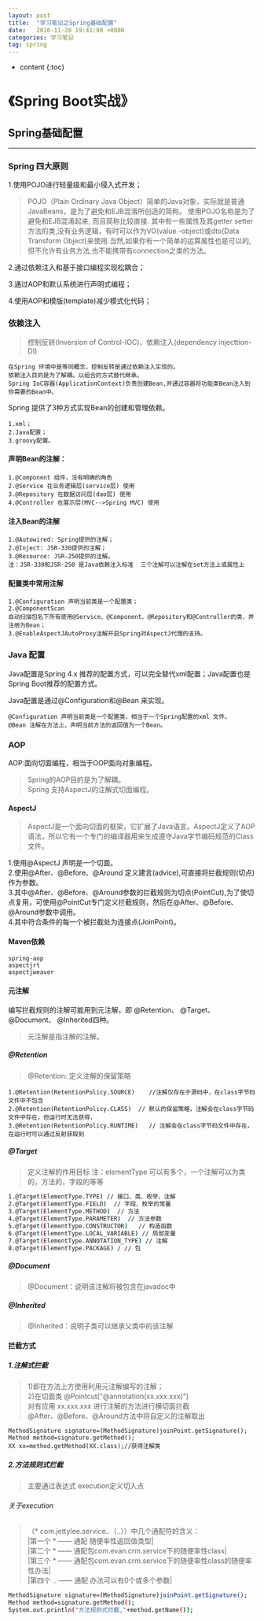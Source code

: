 ```yaml
---
layout: post
title:  "学习笔记之Spring基础配置"
date:   2016-11-28 19:41:00 +0800
categories: 学习笔记
tag: spring
---
```


* content
{:toc}


# 《Spring Boot实战》

## Spring基础配置

----------

### Spring 四大原则

 1.使用POJO进行轻量级和最小侵入式开发；

>POJO（Plain Ordinary Java Object）简单的Java对象，实际就是普通JavaBeans，是为了避免和EJB混淆所创造的简称。
使用POJO名称是为了避免和EJB混淆起来, 而且简称比较直接. 其中有一些属性及其getter setter方法的类,没有业务逻辑，有时可以作为VO(value -object)或dto(Data Transform Object)来使用.当然,如果你有一个简单的运算属性也是可以的,但不允许有业务方法,也不能携带有connection之类的方法。
 
2.通过依赖注入和基于接口编程实现松耦合；

3.通过AOP和默认系统进行声明式编程；

4.使用AOP和模版(template)减少模式化代码；

### 依赖注入

>控制反转(Inversion of Control-IOC)、依赖注入(dependency injecttion-DI)

```
在Spring 环境中是等同概念，控制反转是通过依赖注入实现的。
依赖注入目的是为了解耦。以组合的方式替代继承。
Spring IoC容器(ApplicationContext)负责创建Bean,并通过容器将功能类Bean注入到你需要的Bean中。
```
Spring 提供了3种方式实现Bean的创建和管理依赖。

```
1.xml；
2.Java配置；
3.groovy配置。
```
#### 声明Bean的注解：
```
1.@Component 组件，没有明确的角色
2.@Service 在业务逻辑层(service层) 使用
3.@Repository 在数据访问层(dao层) 使用
4.@Controller 在展示层(MVC-->Spring MVC) 使用
```

#### 注入Bean的注解

```
1.@Autowired: Spring提供的注解；
2.@Inject: JSR-330提供的注解；
3.@Resource: JSR-250提供的注解。
注：JSR-330和JSR-250 是Java依赖注入标准  三个注解可以注解在set方法上或属性上
```
#### 配置类中常用注解

```
1.@Configuration 声明当前类是一个配置类；
2.@ComponentScan
自动扫描包名下所有使用@Service、@Component、@Repository和@Controller的类，并注册为Bean；
3.@EnableAspectJAutoProxy注解开启Spring对AspectJ代理的支持。
```

### Java 配置

Java配置是Spring 4.x 推荐的配置方式，可以完全替代xml配置；Java配置也是Spring Boot推荐的配置方式。

Java配置是通过@Configuration和@Bean 来实现。
```
@Configuration 声明当前类是一个配置类，相当于一个Spring配置的xml 文件。
@Bean 注解在方法上，声明当前方法的返回值为一个Bean。
```
### AOP

AOP:面向切面编程，相当于OOP面向对象编程。

>Spring的AOP目的是为了解耦。
<br/>Spring 支持AspectJ的注解式切面编程。

#### AspectJ

>AspectJ是一个面向切面的框架，它扩展了Java语言。AspectJ定义了AOP语法，所以它有一个专门的编译器用来生成遵守Java字节编码规范的Class文件。

1.使用@AspectJ 声明是一个切面。
<br/>2.使用@After、@Before、@Around 定义建言(advice),可直接将拦截规则(切点)作为参数。
<br/>3.其中@After、@Before、@Around参数的拦截规则为切点(PointCut),为了使切点复用，可使用@PointCut专门定义拦截规则，然后在@After、@Before、@Around参数中调用。
<br/>4.其中符合条件的每一个被拦截处为连接点(JoinPoint)。

#### Maven依赖

```
spring-aop
aspectjrt
aspectjweaver
```

#### 元注解
编写拦截规则的注解可能用到元注解，即 @Retention、 @Target、 @Document、 @Inherited四种。

>元注解是指注解的注解。

##### @Retention

>@Retention: 定义注解的保留策略

```
1.@Retention(RetentionPolicy.SOURCE)    //注解仅存在于源码中，在class字节码文件中不包含
2.@Retention(RetentionPolicy.CLASS)  // 默认的保留策略，注解会在class字节码文件中存在，但运行时无法获得，
3.@Retention(RetentionPolicy.RUNTIME)   // 注解会在class字节码文件中存在，在运行时可以通过反射获取到
```
##### @Target

>定义注解的作用目标 注：elementType 可以有多个，一个注解可以为类的，方法的，字段的等等

```bash
1.@Target(ElementType.TYPE) // 接口、类、枚举、注解
2.@Target(ElementType.FIELD)  // 字段、枚举的常量
3.@Target(ElementType.METHOD)  // 方法
4.@Target(ElementType.PARAMETER)  // 方法参数
5.@Target(ElementType.CONSTRUCTOR)   // 构造函数
6.@Target(ElementType.LOCAL_VARIABLE) // 局部变量
7.@Target(ElementType.ANNOTATION_TYPE) // 注解
8.@Target(ElementType.PACKAGE) / // 包
```

##### @Document

>@Document：说明该注解将被包含在javadoc中

##### @Inherited

>@Inherited：说明子类可以继承父类中的该注解

#### 拦截方式

##### 1.注解式拦截

>1)即在方法上方使用利用元注解编写的注解；
<br/>2)在切面类  @Pointcut("@annotation(xx.xxx.xxx)")
<br/>对有应用 xx.xxx.xxx 进行注解的方法进行横切面拦截 
<br/>@After、@Before、@Around方法中将自定义的注解取出

```
MethodSignature signature=(MethodSignature)joinPoint.getSignature();
Method method=signature.getMethod();
XX xx=method.getMethod(XX.class);//获得注解类
```
##### 2.方法规则式拦截

>主要通过表达式 execution定义切入点

###### 关于execution

>（* com.jettylee.service.*.*（..））中几个通配符的含义： 
<br/>|第一个 * —— 通配 随便率性返回值类型| 
<br/>|第二个 * —— 通配包com.evan.crm.service下的随便率性class| 
<br/>|第三个 * —— 通配包com.evan.crm.service下的随便率性class的随便率性办法| 
<br/>|第四个 .. —— 通配 办法可以有0个或多个参数|
```bash
MethodSignature signature=(MethodSignature)joinPoint.getSignature();
Method method=signature.getMethod();
System.out.println("方法规则式拦截,"+method.getName());
```


 

[jekyll]:      http://jekyllrb.com
[jekyll-gh]:   https://github.com/jekyll/jekyll
[jekyll-help]: https://github.com/jekyll/jekyll-help